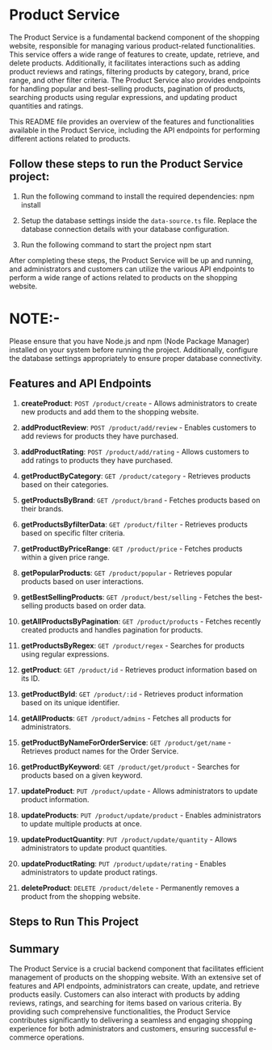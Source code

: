 # Product Service

The Product Service is a fundamental backend component of the shopping website, responsible for managing various product-related functionalities. 
This service offers a wide range of features to create, update, retrieve, and delete products. 
Additionally, it facilitates interactions such as adding product reviews and ratings, filtering products by category, brand, price range, and 
other filter criteria. The Product Service also provides endpoints for handling popular and best-selling products, pagination of products, 
searching products using regular expressions, and updating product quantities and ratings.

This README file provides an overview of the features and functionalities available in the Product Service, including the API endpoints for 
performing different actions related to products.



## Follow these steps to run the Product Service project:

1. Run the following command to install the required dependencies:
    npm install
   
2. Setup the database settings inside the `data-source.ts` file. Replace the database connection details with your database configuration.

3. Run the following command to start the project
   npm start



After completing these steps, the Product Service will be up and running, and administrators and customers can utilize the various API endpoints 
to perform a wide range of actions related to products on the shopping website.


# NOTE:-
Please ensure that you have Node.js and npm (Node Package Manager) installed on your system before running the project. 
Additionally, configure the database settings appropriately to ensure proper database connectivity.




## Features and API Endpoints

1. **createProduct**: `POST /product/create` - Allows administrators to create new products and add them to the shopping website.

2. **addProductReview**: `POST /product/add/review` - Enables customers to add reviews for products they have purchased.

3. **addProductRating**: `POST /product/add/rating` - Allows customers to add ratings to products they have purchased.

4. **getProductByCategory**: `GET /product/category` - Retrieves products based on their categories.

5. **getProductsByBrand**: `GET /product/brand` - Fetches products based on their brands.

6. **getProductsByfilterData**: `GET /product/filter` - Retrieves products based on specific filter criteria.

7. **getProductByPriceRange**: `GET /product/price` - Fetches products within a given price range.

8. **getPopularProducts**: `GET /product/popular` - Retrieves popular products based on user interactions.

9. **getBestSellingProducts**: `GET /product/best/selling` - Fetches the best-selling products based on order data.

10. **getAllProductsByPagination**: `GET /product/products` - Fetches recently created products and handles pagination for products.

11. **getProductsByRegex**: `GET /product/regex` - Searches for products using regular expressions.

12. **getProduct**: `GET /product/id` - Retrieves product information based on its ID.

13. **getProductById**: `GET /product/:id` - Retrieves product information based on its unique identifier.

14. **getAllProducts**: `GET /product/admins` - Fetches all products for administrators.

15. **getProductByNameForOrderService**: `GET /product/get/name` - Retrieves product names for the Order Service.

16. **getProductByKeyword**: `GET /product/get/product` - Searches for products based on a given keyword.

17. **updateProduct**: `PUT /product/update` - Allows administrators to update product information.

18. **updateProducts**: `PUT /product/update/product` - Enables administrators to update multiple products at once.

19. **updateProductQuantity**: `PUT /product/update/quantity` - Allows administrators to update product quantities.

20. **updateProductRating**: `PUT /product/update/rating` - Enables administrators to update product ratings.

21. **deleteProduct**: `DELETE /product/delete` - Permanently removes a product from the shopping website.

## Steps to Run This Project



## Summary

The Product Service is a crucial backend component that facilitates efficient management of products on the shopping website. 
With an extensive set of features and API endpoints, administrators can create, update, and retrieve products easily. 
Customers can also interact with products by adding reviews, ratings, and searching for items based on various criteria. 
By providing such comprehensive functionalities, the Product Service contributes significantly to delivering a seamless and engaging 
shopping experience for both administrators and customers, ensuring successful e-commerce operations.
